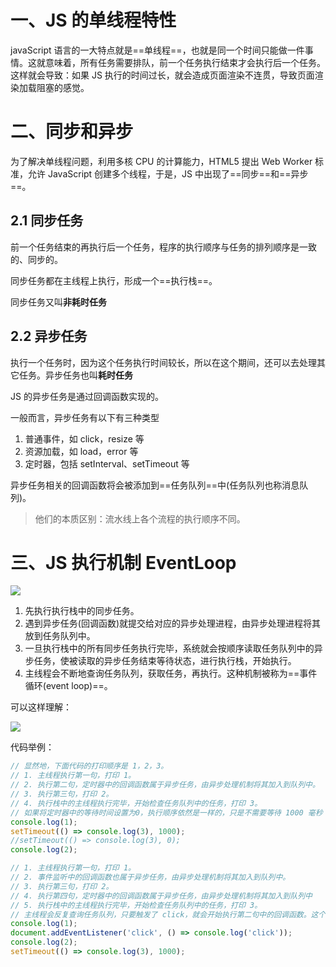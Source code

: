 # 一、JS 的单线程特性

javaScript 语言的一大特点就是==单线程==，也就是同一个时间只能做一件事情。这就意味着，所有任务需要排队，前一个任务执行结束才会执行后一个任务。这样就会导致：如果 JS 执行的时间过长，就会造成页面渲染不连贯，导致页面渲染加载阻塞的感觉。

# 二、同步和异步

为了解决单线程问题，利用多核 CPU 的计算能力，HTML5 提出 Web Worker 标准，允许 JavaScript 创建多个线程，于是，JS 中出现了==同步==和==异步==。

## 2.1 同步任务

前一个任务结束的再执行后一个任务，程序的执行顺序与任务的排列顺序是一致的、同步的。

同步任务都在主线程上执行，形成一个==执行栈==。

同步任务又叫**非耗时任务**

## 2.2 异步任务

执行一个任务时，因为这个任务执行时间较长，所以在这个期间，还可以去处理其它任务。异步任务也叫**耗时任务**

JS 的异步任务是通过回调函数实现的。

一般而言，异步任务有以下有三种类型

1. 普通事件，如 click，resize 等
2. 资源加载，如 load，error 等
3. 定时器，包括 setInterval、setTimeout 等

异步任务相关的回调函数将会被添加到==任务队列==中(任务队列也称消息队列)。

> 他们的本质区别：流水线上各个流程的执行顺序不同。

# 三、JS 执行机制 EventLoop

![](https://gitee.com/jaydensoong/imgsrc/raw/master/test.drawio.png)

1. 先执行执行栈中的同步任务。
2. 遇到异步任务(回调函数)就提交给对应的异步处理进程，由异步处理进程将其放到任务队列中。
3. 一旦执行栈中的所有同步任务执行完毕，系统就会按顺序读取任务队列中的异步任务，使被读取的异步任务结束等待状态，进行执行栈，开始执行。
4. 主线程会不断地查询任务队列，获取任务，再执行。这种机制被称为==事件循环(event loop)==。

可以这样理解：

![](https://gitee.com/jaydensoong/imgsrc/raw/master/lijie.png)

代码举例：

```javascript
// 显然地，下面代码的打印顺序是 1，2，3。
// 1. 主线程执行第一句，打印 1。
// 2. 执行第二句，定时器中的回调函数属于异步任务，由异步处理机制将其加入到队列中。
// 3. 执行第三句，打印 2。
// 4. 执行栈中的主线程执行完毕，开始检查任务队列中的任务，打印 3。
// 如果将定时器中的等待时间设置为0，执行顺序依然是一样的，只是不需要等待 1000 毫秒
console.log(1);
setTimeout(() => console.log(3), 1000);
//setTimeout(() => console.log(3), 0);
console.log(2);
```

```javascript
// 1. 主线程执行第一句，打印 1。
// 2. 事件监听中的回调函数也属于异步任务，由异步处理机制将其加入到队列中。
// 3. 执行第三句，打印 2。
// 4. 执行第四句，定时器中的回调函数属于异步任务，由异步处理机制将其加入到队列中
// 5. 执行栈中的主线程执行完毕，开始检查任务队列中的任务，打印 3。
// 主线程会反复查询任务队列，只要触发了 click，就会开始执行第二句中的回调函数。这个过程是循环的。
console.log(1);
document.addEventListener('click', () => console.log('click'));
console.log(2);
setTimeout(() => console.log(3), 1000);
```

# 